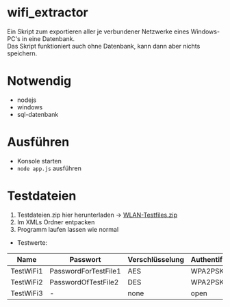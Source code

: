 # wifi_extractor
Ein Skript zum exportieren aller je verbundener Netzwerke eines Windows-PC's in eine Datenbank.  
Das Skript funktioniert auch ohne Datenbank, kann dann aber nichts speichern.

# Notwendig
- nodejs
- windows
- sql-datenbank

# Ausführen
- Konsole starten
- `node app.js` ausführen

# Testdateien
1. Testdateien.zip hier herunterladen -> [WLAN-Testfiles.zip](https://github.com/CuzImBisonratte/wifi_extractor/files/7315389/WLAN-Testfiles.zip)
2. Im XMLs Ordner entpacken
3. Programm laufen lassen wie normal

- Testwerte:   

|Name|Passwort|Verschlüsselung|Authentifizierung|
|---|---|---|---|
|TestWiFi1|PasswordForTestFile1|AES|WPA2PSK|
|TestWiFi2|PasswordOfTestFile2|DES|WPA2PSK|
|TestWiFi3|-|none|open|
